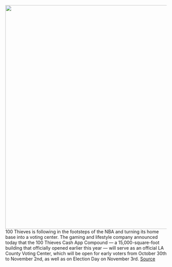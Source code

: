 <img src='https://cdn.vox-cdn.com/thumbor/dBzEbNpdxb289jDF3BDP9NMv2sU=/0x0:1077x718/1200x800/filters:focal(453x273:625x445)/cdn.vox-cdn.com/uploads/chorus_image/image/67672438/100ThievesVoteMural.0.jpg' width='700px' /><br/>
100 Thieves is following in the footsteps of the NBA and turning its home base into a voting center. The gaming and lifestyle company announced today that the 100 Thieves Cash App Compound — a 15,000-square-foot building that officially opened earlier this year — will serve as an official LA County Voting Center, which will be open for early voters from October 30th to November 2nd, as well as on Election Day on November 3rd.
<a href='https://www.theverge.com/2020/10/22/21528315/100-thieves-cash-app-compound-la-voting-center'> Source <a/>